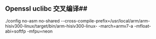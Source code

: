 ## Openssl uclibc 交叉编译##

./config 
    no-asm no-shared
    --cross-compile-prefix=/usr/local/arm/arm-hisiv300-linux/target/bin/arm-hisiv300-linux-
    -march=armv7-a
    -mfloat-abi=softfp
    -mfpu=neon